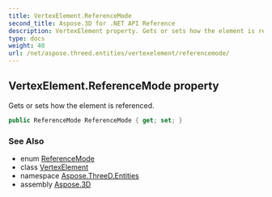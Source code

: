 ```yaml
---
title: VertexElement.ReferenceMode
second_title: Aspose.3D for .NET API Reference
description: VertexElement property. Gets or sets how the element is referenced
type: docs
weight: 40
url: /net/aspose.threed.entities/vertexelement/referencemode/
---
```

## VertexElement.ReferenceMode property

Gets or sets how the element is referenced.

```csharp
public ReferenceMode ReferenceMode { get; set; }
```

### See Also

* enum [ReferenceMode](../../referencemode/)
* class [VertexElement](../)
* namespace [Aspose.ThreeD.Entities](../../vertexelement/)
* assembly [Aspose.3D](../../../)


